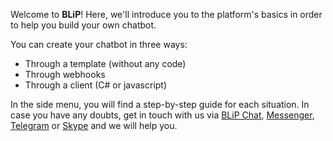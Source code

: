 

Welcome to **BLiP**! Here, we'll introduce you to the platform's basics in order to help you build your own chatbot.

You can create your chatbot in three ways:

- Through a template (without any code)
- Through webhooks
- Through a client (C# or javascript)

In the side menu, you will find a step-by-step guide for each situation. In case you have any doubts, get in touch with us via  [BLiP Chat](https://u.blip.ai/AF1119EB-B9C1-487B-9826-2EC91714461D), [Messenger](http://m.me/blipajuda), [Telegram](https://telegram.me/blip_ajuda_bot) or [Skype](https://join.skype.com/bot/d58d9364-2498-4304-8400-6800c1fd2f2b?add) and we will help you.
